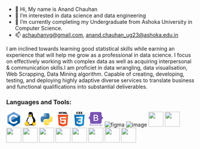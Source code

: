 - 👋 Hi, My name is Anand Chauhan
- 👀 I’m interested in data science and data engineering
- 🌱 I’m currently completing my Undergraduate from Ashoka University in Computer Science.
- 📫 achauhanvg@gmail.com, anand.chauhan_ug23@ashoka.edu.in


I am inclined towards learning good statistical skills while earning an experience that will help
 me grow as a professional in data science. I focus on effectively working with complex data as 
well as acquiring interpersonal & communication skills.I am proficiet in data wrangling, 
data visualisation, Web Scrapping, Data Mining algorithm. Capable of creating, developing, testing, 
and deploying highly adaptive diverse services to translate business and functional qualifications 
into substantial deliverables.

<h3 align="left">Languages and Tools:</h3>
<p align="left"> 
<img src="https://raw.githubusercontent.com/devicons/devicon/master/icons/c/c-original.svg" alt="c" width="40" height="40" style="max-width: 100%;">

<img src="https://raw.githubusercontent.com/devicons/devicon/master/icons/linux/linux-original.svg" alt="linux" width="40" height="40" style="max-width: 100%;">

<img src="https://raw.githubusercontent.com/devicons/devicon/master/icons/python/python-original.svg" alt="python" width="40" height="40" style="max-width: 100%;">

<img src="https://raw.githubusercontent.com/devicons/devicon/master/icons/html5/html5-original-wordmark.svg" alt="html5" width="40" height="40" style="max-width: 100%;">

<img src="https://raw.githubusercontent.com/devicons/devicon/master/icons/css3/css3-original-wordmark.svg" alt="css3" width="40" height="40" style="max-width: 100%;">

<img src="https://raw.githubusercontent.com/devicons/devicon/master/icons/bootstrap/bootstrap-plain-wordmark.svg" alt="bootstrap" width="40" height="40" style="max-width: 100%;">
<img src="https://camo.githubusercontent.com/ed93c2b000a76ceaad1503e7eb9356591b885227e82a36a005b9d3498b303ba5/68747470733a2f2f7777772e766563746f726c6f676f2e7a6f6e652f6c6f676f732f6669676d612f6669676d612d69636f6e2e737667" alt="figma" width="40" height="40" data-canonical-src="https://www.vectorlogo.zone/logos/figma/figma-icon.svg" style="max-width: 100%;">

<img src= "https://user-images.githubusercontent.com/40461634/114240226-2f506580-9955-11eb-849b-e2a25117d681.png" alt="image" width="40" height="40" style="max-width: 100%;">

<img src="https://img.icons8.com/color/344/adobe-photoshop--v1.png" width="40" height="40" style="max-width: 100%;">
<img src="https://img.icons8.com/color/452/pandas.png" width="40" height="40" style="max-width: 100%;">
<img src="https://caiodonalisio.com/static/blog/posts/cadernos/matplotlib/cover.png" width="40" height="40" style="max-width: 100%;">

 <img src="https://upload.wikimedia.org/wikipedia/commons/thumb/b/b2/SCIPY_2.svg/512px-SCIPY_2.svg.png?20200904111722" width="40" height="40" style="max-width: 100%;">

 <img src= "https://img.icons8.com/external-becris-flat-becris/344/external-r-data-science-becris-flat-becris.png" width="40" height="40" style="max-width: 100%;">
 <img src= "https://cdn.icon-icons.com/icons2/2107/PNG/512/file_type_stata_icon_130148.png" width="40" height="40" style="max-width: 100%;">
 <img src= "https://cdn.icon-icons.com/icons2/2107/PNG/512/file_type_js_official_icon_130509.png" width="40" height="40" style="max-width: 100%;">
 <img src= "https://cdn.icon-icons.com/icons2/2107/PNG/512/file_type_jupyter_icon_130494.png" width="40" height="40" style="max-width: 100%;">

 <img src= "https://cdn.icon-icons.com/icons2/2107/PNG/512/file_type_excel_icon_130611.png" width="40" height="40" style="max-width: 100%;">
 <img src= "https://static.javatpoint.com/tutorial/latex/images/latex-tutorial.png" width="40" height="40" style="max-width: 100%;">

 
</p>
